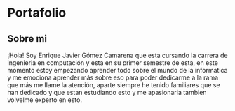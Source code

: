 # Portafolio
<h2>Sobre mi</h2>
¡Hola! Soy Enrique Javier Gómez Camarena que esta cursando la carrera de ingenieria en computación y esta en su primer semestre de esta, en este momento estoy empezando aprender todo sobre el mundo de la informatica y me emociona aprender más sobre eso para poder dedicarme a la rama que más me llame la atención, aparte siempre he tenido familiares que se han dedicado y que estan estudiando esto y me apasionaria tambien volvelme experto en esto.
